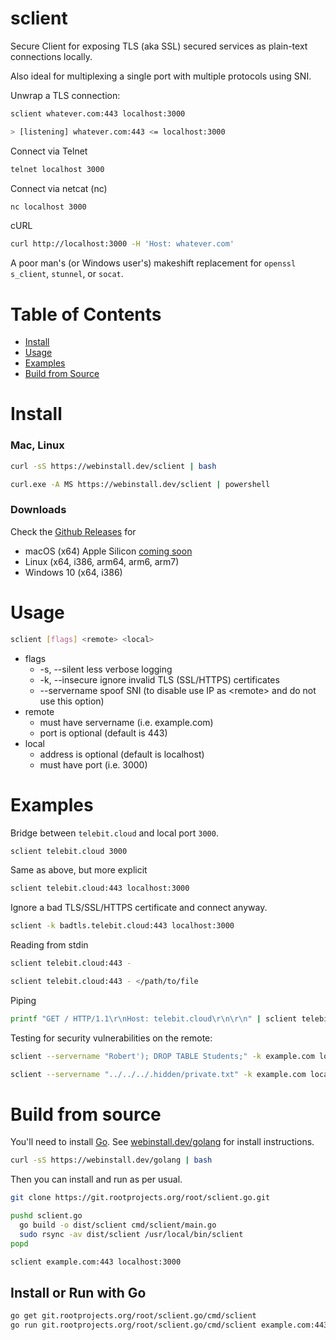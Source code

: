 # sclient

Secure Client for exposing TLS (aka SSL) secured services as plain-text
connections locally.

Also ideal for multiplexing a single port with multiple protocols using SNI.

Unwrap a TLS connection:

```bash
sclient whatever.com:443 localhost:3000

> [listening] whatever.com:443 <= localhost:3000
```

Connect via Telnet

```bash
telnet localhost 3000
```

Connect via netcat (nc)

```bash
nc localhost 3000
```

cURL

```bash
curl http://localhost:3000 -H 'Host: whatever.com'
```

A poor man's (or Windows user's) makeshift replacement for `openssl s_client`,
`stunnel`, or `socat`.

# Table of Contents

- [Install](#install)
- [Usage](#usage)
- [Examples](#examples)
- [Build from Source](#build-from-source)

# Install

### Mac, Linux

```bash
curl -sS https://webinstall.dev/sclient | bash
```

```bash
curl.exe -A MS https://webinstall.dev/sclient | powershell
```

### Downloads

Check the [Github Releases](https://github.com/therootcompany/sclient/releases)
for

- macOS (x64) Apple Silicon
  [coming soon](https://github.com/golang/go/issues/39782)
- Linux (x64, i386, arm64, arm6, arm7)
- Windows 10 (x64, i386)

# Usage

```bash
sclient [flags] <remote> <local>
```

- flags
  - -s, --silent less verbose logging
  - -k, --insecure ignore invalid TLS (SSL/HTTPS) certificates
  - --servername <string> spoof SNI (to disable use IP as &lt;remote&gt; and do
    not use this option)
- remote
  - must have servername (i.e. example.com)
  - port is optional (default is 443)
- local
  - address is optional (default is localhost)
  - must have port (i.e. 3000)

# Examples

Bridge between `telebit.cloud` and local port `3000`.

```bash
sclient telebit.cloud 3000
```

Same as above, but more explicit

```bash
sclient telebit.cloud:443 localhost:3000
```

Ignore a bad TLS/SSL/HTTPS certificate and connect anyway.

```bash
sclient -k badtls.telebit.cloud:443 localhost:3000
```

Reading from stdin

```bash
sclient telebit.cloud:443 -
```

```bash
sclient telebit.cloud:443 - </path/to/file
```

Piping

```bash
printf "GET / HTTP/1.1\r\nHost: telebit.cloud\r\n\r\n" | sclient telebit.cloud:443
```

Testing for security vulnerabilities on the remote:

```bash
sclient --servername "Robert'); DROP TABLE Students;" -k example.com localhost:3000
```

```bash
sclient --servername "../../../.hidden/private.txt" -k example.com localhost:3000
```

# Build from source

You'll need to install [Go](https://golang.org). See
[webinstall.dev/golang](https://webinstall.dev/golang) for install instructions.

```bash
curl -sS https://webinstall.dev/golang | bash
```

Then you can install and run as per usual.

```bash
git clone https://git.rootprojects.org/root/sclient.go.git

pushd sclient.go
  go build -o dist/sclient cmd/sclient/main.go
  sudo rsync -av dist/sclient /usr/local/bin/sclient
popd

sclient example.com:443 localhost:3000
```

## Install or Run with Go

```bash
go get git.rootprojects.org/root/sclient.go/cmd/sclient
go run git.rootprojects.org/root/sclient.go/cmd/sclient example.com:443 localhost:3000
```

